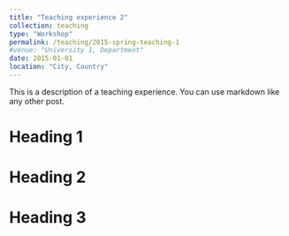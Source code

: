 ```yaml
---
title: "Teaching experience 2"
collection: teaching
type: "Workshop"
permalink: /teaching/2015-spring-teaching-1
#venue: "University 1, Department"
date: 2015-01-01
location: "City, Country"
---
```


This is a description of a teaching experience. You can use markdown like any other post.

Heading 1
======

Heading 2
======

Heading 3
======
